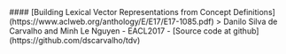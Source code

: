 <markdown>
#### [Building Lexical Vector Representations from Concept Definitions](https://www.aclweb.org/anthology/E/E17/E17-1085.pdf)
> Danilo Silva de Carvalho and Minh Le Nguyen
- EACL2017
- [Source code at github](https://github.com/dscarvalho/tdv)

</markdown>

